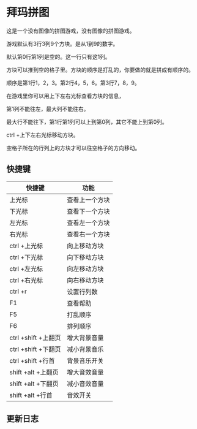 # 拜玛拼图 #

这是一个没有图像的拼图游戏，没有图像的拼图游戏。

游戏默认有3行3列9个方块。是从1到9的数字。

默认第0行第1列是空的。这一行只有这1列。

方块可以推到空的格子里。方块的顺序是打乱的，你要做的就是拼成有顺序的。

顺序是第1行1，2，3。第2行4，5，6。第3行7，8，9。

在游戏里你可以用上下左右光标查看方块的信息，

第1列不能往左，最大列不能往右。

最大行不能往下，第1行第1列可以上到第0列，其它不能上到第0列。

ctrl +上下左右光标移动方块。

空格子所在的行列上的方块才可以往空格子的方向移动。


## 快捷键

| 快捷键 | 功能 |
|  ----  | ----  |
| 上光标 | 查看上一个方块 |
| 下光标  | 查看下一个方块 |
| 左光标 | 查看左一个方块 |
| 右光标 | 查看右一个方块 |
| ctrl +上光标 | 向上移动方块 |
| ctrl +下光标 | 向下移动方块 |
| ctrl +左光标 | 向左移动方块 |
| ctrl +右光标 | 向右移动方块 |
| ctrl +r | 设置行列数 |
 | F1 | 查看帮助 |
  | F5 | 打乱顺序 |
  | F6 | 排列顺序  |
| ctrl +shift +上翻页 | 增大背景音量 |
| ctrl +shift +下翻页 | 减小背景音乐 |
| ctrl +shift +行首 | 背景音乐开关 |
| shift +alt +上翻页 | 增大音效音量 |
| shift +alt +下翻页 | 减小音效音量 |
| shift +alt +行首 | 音效开关 |


## 更新日志